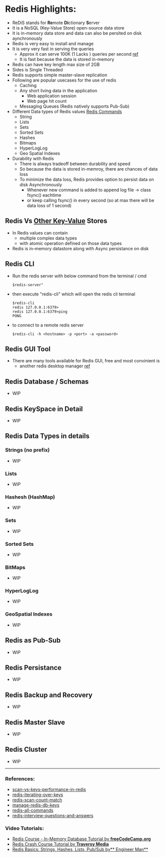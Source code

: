 # Redis Highlights:
* ReDiS stands for **Re**mote **Di**ctionary **S**erver
* It is a NoSQL (Key-Value Store) open-source data store
* It is in-memory data store and data can also be persited on disk aynchronously
* Redis is very easy to install and manage
* It is very very fast in serving the queries
  * Approx it can serve 100K (1 Lacks ) queries per second [ref](https://www.digitalocean.com/community/tutorials/how-to-perform-redis-benchmark-tests)
  * It is fast because the data is stored in-memory
* Redis can have key length max size of 2GB
* Sides is Single Threaded 
* Redis supports simple master-slave replication
* Following are popular usecases for the use of redis
  * Caching 
  * Any short living data in the application
    * Web application session
    * Web page hit count
  * Messaging Queues (Redis natively supports Pub-Sub)
* Different Data types of Redis values [Redis Commands](https://redis.io/commands/#)
  * String
  * Lists
  * Sets
  * Sorted Sets
  * Hashes
  * Bitmaps
  * HyperLogLog
  * Geo Spatial Indexes
* Durability with Redis
  * There is always tradeoff between durability and speed
  * So because the data is stored in-memroy, there are chances of data loss
  * To minimize the data loss, Redis provides option to persist data on disk Asynchronously
    * Whenever new command is added to append log file -> class fsync() eachtime
    * or keep calling fsync() in every second (so at max there will be data loss of 1 second)   

## Redis Vs [Other Key-Value](https://en.wikipedia.org/wiki/NoSQL#Key-value_stores) Stores
* In Redis values can contain 
  * multiple complex data types
  * with atomic operation defined on those data types
* Redis is in-memory datastore along with Async persistance on disk

## Redis CLI
* Run the redis server with below command from the terminal / cmd
  ```
  $redis-server" 
  ```
* then execute "redis-cli" which will open the redis cli terminal
  ```
  $redis-cli
  redis 127.0.0.1:6379>
  redis 127.0.0.1:6379>ping
  PONG
  ```
* to connect to a remote redis server
  ```
  $redis-cli -h <hostname> -p <port> -a <password>
  ```
## Redis GUI Tool
* There are many tools available for Redis GUI, free and most convinient is 
  * another redis desktop manager [ref](https://www.electronjs.org/apps/anotherredisdesktopmanager)

## Redis Database / Schemas
 * WIP

## Redis KeySpace in Detail
 * WIP

## Redis Data Types in details

### Strings (no prefix)
 * WIP
 
### Lists 
 * WIP

### Hashesh (HashMap)
 * WIP
 
### Sets
 * WIP

### Sorted Sets
 * WIP

### BitMaps 
 * WIP

### HyperLogLog
 * WIP

### GeoSpatial Indexes
 * WIP

## Redis as Pub-Sub
 * WIP

## Redis Persistance
 * WIP

## Redis Backup and Recovery
 * WIP

## Redis Master Slave
 * WIP

## Redis Cluster
 * WIP

---

### References:
* [scan-vs-keys-performance-in-redis](https://stackoverflow.com/questions/32603964/scan-vs-keys-performance-in-redis)
* [redis-iterating-over-keys](https://scalegrid.io/blog/redis-iterating-over-keys/)
* [redis-scan-count-match](https://redis.io/commands/scan)
* [manage-redis-db-keys](https://www.digitalocean.com/community/cheatsheets/how-to-manage-redis-databases-and-keys#:~:text=Redis%20databases%20are%20numbered%20from,select%2015)
* [redis-all-commands](https://www.javatpoint.com/redis-all-commands)
* [redis-interview-questions-and-answers](https://www.javatpoint.com/redis-interview-questions-and-answers)

### Video Tutorials:
* [Redis Course - In-Memory Database Tutorial by **freeCodeCamp.org**](https://www.youtube.com/watch?v=XCsS_NVAa1g)
* [Redis Crash Course Tutorial by **Traversy Media**](https://www.youtube.com/watch?v=Hbt56gFj998)
* [Redis Basics: Strings, Hashes, Lists, Pub/Sub by** Engineer Man**](https://www.youtube.com/watch?v=YWIzp3fRvvY&list=PL6HWCwMwHtEA2ByOcodpVQDJmR-BnLFU0&index=5)

